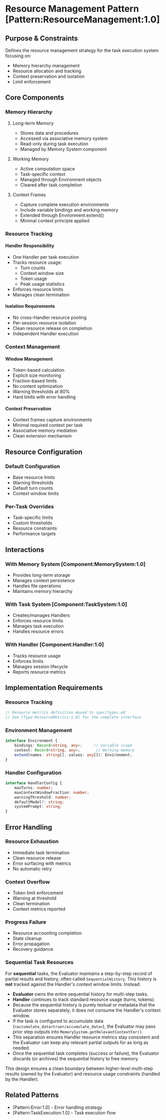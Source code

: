 # Resource Management Pattern [Pattern:ResourceManagement:1.0]

## Purpose & Constraints
Defines the resource management strategy for the task execution system focusing on:
- Memory hierarchy management
- Resource allocation and tracking
- Context preservation and isolation
- Limit enforcement

## Core Components

### Memory Hierarchy
1. Long-term Memory
   - Stores data and procedures
   - Accessed via associative memory system
   - Read-only during task execution
   - Managed by Memory System component

2. Working Memory
   - Active computation space
   - Task-specific context
   - Managed through Environment objects
   - Cleared after task completion

3. Context Frames
   - Capture complete execution environments
   - Include variable bindings and working memory
   - Extended through Environment.extend()
   - Minimal context principle applied

### Resource Tracking

#### Handler Responsibility
- One Handler per task execution
- Tracks resource usage:
  * Turn counts
  * Context window size
  * Token usage
  * Peak usage statistics
- Enforces resource limits
- Manages clean termination

#### Isolation Requirements
- No cross-Handler resource pooling
- Per-session resource isolation
- Clean resource release on completion
- Independent Handler execution

### Context Management

#### Window Management
- Token-based calculation
- Explicit size monitoring
- Fraction-based limits
- No content optimization
- Warning thresholds at 80%
- Hard limits with error handling

#### Context Preservation
- Context frames capture environments
- Minimal required context per task
- Associative memory mediation
- Clean extension mechanism

## Resource Configuration

### Default Configuration
- Base resource limits
- Warning thresholds
- Default turn counts
- Context window limits

### Per-Task Overrides
- Task-specific limits
- Custom thresholds
- Resource constraints
- Performance targets

## Interactions

### With Memory System [Component:MemorySystem:1.0]
- Provides long-term storage
- Manages context persistence
- Handles file operations
- Maintains memory hierarchy

### With Task System [Component:TaskSystem:1.0]
- Creates/manages Handlers
- Enforces resource limits
- Manages task execution
- Handles resource errors

### With Handler [Component:Handler:1.0]
- Tracks resource usage
- Enforces limits
- Manages session lifecycle
- Reports resource metrics

## Implementation Requirements

### Resource Tracking
```typescript
// Resource metrics definition moved to spec/types.md
// See [Type:ResourceMetrics:1.0] for the complete interface
```

### Environment Management
```typescript
interface Environment {
    bindings: Record<string, any>;     // Variable scope
    context: Record<string, any>;       // Working memory
    extend(names: string[], values: any[]): Environment;
}
```

### Handler Configuration
```typescript
interface HandlerConfig {
    maxTurns: number;
    maxContextWindowFraction: number;
    warningThreshold: number;
    defaultModel?: string;
    systemPrompt: string;
}
```

## Error Handling

### Resource Exhaustion
- Immediate task termination
- Clean resource release
- Error surfacing with metrics
- No automatic retry

### Context Overflow
- Token limit enforcement
- Warning at threshold
- Clean termination
- Context metrics reported

### Progress Failure
- Resource accounting completion
- State cleanup
- Error propagation
- Recovery guidance

### Sequential Task Resources

For **sequential** tasks, the Evaluator maintains a step-by-step record of partial results and history, often called `SequentialHistory`. This history is **not** tracked against the Handler's context window limits. Instead:

- **Evaluator** owns the entire sequential history for multi-step tasks.
- **Handler** continues to track standard resource usage (turns, tokens).
- Because the sequential history is purely textual or metadata that the Evaluator stores separately, it does not consume the Handler's context window.
- If the task is configured to accumulate data (`<accumulate_data>true</accumulate_data>`), the Evaluator may pass prior step outputs into `MemorySystem.getRelevantContextFor()`.
- This separation ensures Handler resource metrics stay consistent and the Evaluator can keep any relevant partial outputs for as long as needed.
- Once the sequential task completes (success or failure), the Evaluator discards (or archives) the sequential history to free memory.

This design ensures a clean boundary between higher-level multi-step results (owned by the Evaluator) and resource usage constraints (handled by the Handler).

## Related Patterns
- [Pattern:Error:1.0] - Error handling strategy
- [Pattern:TaskExecution:1.0] - Task execution flow
